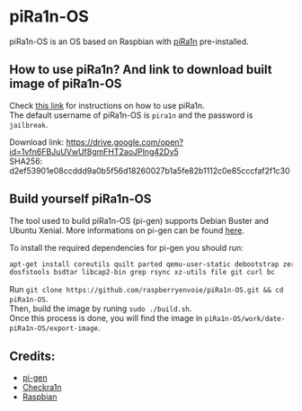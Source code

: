 # piRa1n-OS
piRa1n-OS is an OS based on Raspbian with [piRa1n](https://github.com/raspberryenvoie/piRa1n) pre-installed.

## How to use piRa1n? And link to download built image of piRa1n-OS
Check [this link](https://github.com/raspberryenvoie/piRa1n) for instructions on how to use piRa1n.\
The default username of piRa1n-OS is `pira1n` and the password is `jailbreak`.

Download link: https://drive.google.com/open?id=1vfn6FBJuUVwUf8gmFHT2aoJPlng42Dv5 \
SHA256: d2ef53901e08ccddd9a0b5f56d18260027b1a5fe82b1112c0e85cccfaf2f1c30

## Build yourself piRa1n-OS
The tool used to build piRa1n-OS (pi-gen) supports Debian Buster and Ubuntu Xenial. More informations on pi-gen can be found [here](https://github.com/RPi-Distro/Pi-gen).

To install the required dependencies for pi-gen you should run:
```bash
apt-get install coreutils quilt parted qemu-user-static debootstrap zerofree zip \
dosfstools bsdtar libcap2-bin grep rsync xz-utils file git curl bc
```
Run `git clone https://github.com/raspberryenvoie/piRa1n-OS.git && cd piRa1n-OS`.\
Then, build the image by runing `sudo ./build.sh`.\
Once this process is done, you will find the image in `piRa1n-OS/work/date-piRa1n-OS/export-image`.

## Credits:
- [pi-gen](https://github.com/RPi-Distro/Pi-gen)
- [Checkra1n](https://checkra.in)
- [Raspbian](https://www.raspberrypi.org/downloads/raspbian/)
